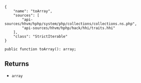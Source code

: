 ``` yamlmeta
{
    "name": "toArray",
    "sources": [
        "api-sources/hhvm/hphp/system/php/collections/collections.ns.php",
        "api-sources/hhvm/hphp/hack/hhi/traits.hhi"
    ],
    "class": "StrictIterable"
}
```




``` Hack
public function toArray(): array;
```




## Returns




+ ` array `
<!-- HHAPIDOC -->

